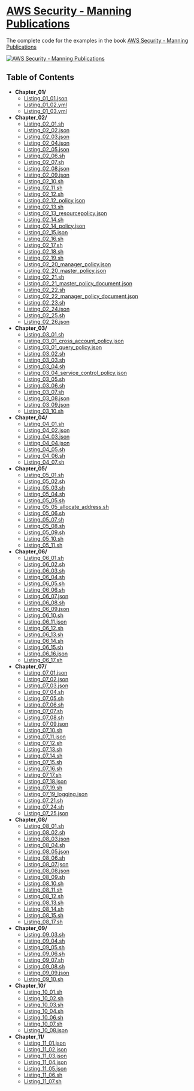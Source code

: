 # [AWS Security - Manning Publications](https://www.manning.com/books/aws-security)

The complete code for the examples in the book [AWS Security - Manning Publications](https://www.manning.com/books/aws-security)

[![AWS Security - Manning Publications](https://images.manning.com/360/480/resize/book/3/9841fd1-bb74-4a9d-81f1-12687ad3ebf9/Shields-AWS-HI.png)](https://www.manning.com/books/aws-security)

## Table of Contents

<!-- filetree -->

 - **Chapter_01/**
   - [Listing_01_01.json](./Chapter_01/Listing_01_01.json)
   - [Listing_01_02.yml](./Chapter_01/Listing_01_02.yml)
   - [Listing_01_03.yml](./Chapter_01/Listing_01_03.yml)
 - **Chapter_02/**
   - [Listing_02_01.sh](./Chapter_02/Listing_02_01.sh)
   - [Listing_02_02.json](./Chapter_02/Listing_02_02.json)
   - [Listing_02_03.json](./Chapter_02/Listing_02_03.json)
   - [Listing_02_04.json](./Chapter_02/Listing_02_04.json)
   - [Listing_02_05.json](./Chapter_02/Listing_02_05.json)
   - [Listing_02_06.sh](./Chapter_02/Listing_02_06.sh)
   - [Listing_02_07.sh](./Chapter_02/Listing_02_07.sh)
   - [Listing_02_08.json](./Chapter_02/Listing_02_08.json)
   - [Listing_02_09.json](./Chapter_02/Listing_02_09.json)
   - [Listing_02_10.sh](./Chapter_02/Listing_02_10.sh)
   - [Listing_02_11.sh](./Chapter_02/Listing_02_11.sh)
   - [Listing_02_12.sh](./Chapter_02/Listing_02_12.sh)
   - [Listing_02_12_policy.json](./Chapter_02/Listing_02_12_policy.json)
   - [Listing_02_13.sh](./Chapter_02/Listing_02_13.sh)
   - [Listing_02_13_resourcepolicy.json](./Chapter_02/Listing_02_13_resourcepolicy.json)
   - [Listing_02_14.sh](./Chapter_02/Listing_02_14.sh)
   - [Listing_02_14_policy.json](./Chapter_02/Listing_02_14_policy.json)
   - [Listing_02_15.json](./Chapter_02/Listing_02_15.json)
   - [Listing_02_16.sh](./Chapter_02/Listing_02_16.sh)
   - [Listing_02_17.sh](./Chapter_02/Listing_02_17.sh)
   - [Listing_02_18.sh](./Chapter_02/Listing_02_18.sh)
   - [Listing_02_19.sh](./Chapter_02/Listing_02_19.sh)
   - [Listing_02_20_manager_policy.json](./Chapter_02/Listing_02_20_manager_policy.json)
   - [Listing_02_20_master_policy.json](./Chapter_02/Listing_02_20_master_policy.json)
   - [Listing_02_21.sh](./Chapter_02/Listing_02_21.sh)
   - [Listing_02_21_master_policy_document.json](./Chapter_02/Listing_02_21_master_policy_document.json)
   - [Listing_02_22.sh](./Chapter_02/Listing_02_22.sh)
   - [Listing_02_22_manager_policy_document.json](./Chapter_02/Listing_02_22_manager_policy_document.json)
   - [Listing_02_23.sh](./Chapter_02/Listing_02_23.sh)
   - [Listing_02_24.json](./Chapter_02/Listing_02_24.json)
   - [Listing_02_25.sh](./Chapter_02/Listing_02_25.sh)
   - [Listing_02_26.json](./Chapter_02/Listing_02_26.json)
 - **Chapter_03/**
   - [Listing_03_01.sh](./Chapter_03/Listing_03_01.sh)
   - [Listing_03_01_cross_account_policy.json](./Chapter_03/Listing_03_01_cross_account_policy.json)
   - [Listing_03_01_query_policy.json](./Chapter_03/Listing_03_01_query_policy.json)
   - [Listing_03_02.sh](./Chapter_03/Listing_03_02.sh)
   - [Listing_03_03.sh](./Chapter_03/Listing_03_03.sh)
   - [Listing_03_04.sh](./Chapter_03/Listing_03_04.sh)
   - [Listing_03_04_service_control_policy.json](./Chapter_03/Listing_03_04_service_control_policy.json)
   - [Listing_03_05.sh](./Chapter_03/Listing_03_05.sh)
   - [Listing_03_06.sh](./Chapter_03/Listing_03_06.sh)
   - [Listing_03_07.sh](./Chapter_03/Listing_03_07.sh)
   - [Listing_03_08.json](./Chapter_03/Listing_03_08.json)
   - [Listing_03_09.json](./Chapter_03/Listing_03_09.json)
   - [Listing_03_10.sh](./Chapter_03/Listing_03_10.sh)
 - **Chapter_04/**
   - [Listing_04_01.sh](./Chapter_04/Listing_04_01.sh)
   - [Listing_04_02.json](./Chapter_04/Listing_04_02.json)
   - [Listing_04_03.json](./Chapter_04/Listing_04_03.json)
   - [Listing_04_04.json](./Chapter_04/Listing_04_04.json)
   - [Listing_04_05.sh](./Chapter_04/Listing_04_05.sh)
   - [Listing_04_06.sh](./Chapter_04/Listing_04_06.sh)
   - [Listing_04_07.sh](./Chapter_04/Listing_04_07.sh)
 - **Chapter_05/**
   - [Listing_05_01.sh](./Chapter_05/Listing_05_01.sh)
   - [Listing_05_02.sh](./Chapter_05/Listing_05_02.sh)
   - [Listing_05_03.sh](./Chapter_05/Listing_05_03.sh)
   - [Listing_05_04.sh](./Chapter_05/Listing_05_04.sh)
   - [Listing_05_05.sh](./Chapter_05/Listing_05_05.sh)
   - [Listing_05_05_allocate_address.sh](./Chapter_05/Listing_05_05_allocate_address.sh)
   - [Listing_05_06.sh](./Chapter_05/Listing_05_06.sh)
   - [Listing_05_07.sh](./Chapter_05/Listing_05_07.sh)
   - [Listing_05_08.sh](./Chapter_05/Listing_05_08.sh)
   - [Listing_05_09.sh](./Chapter_05/Listing_05_09.sh)
   - [Listing_05_10.sh](./Chapter_05/Listing_05_10.sh)
   - [Listing_05_11.sh](./Chapter_05/Listing_05_11.sh)
 - **Chapter_06/**
   - [Listing_06_01.sh](./Chapter_06/Listing_06_01.sh)
   - [Listing_06_02.sh](./Chapter_06/Listing_06_02.sh)
   - [Listing_06_03.sh](./Chapter_06/Listing_06_03.sh)
   - [Listing_06_04.sh](./Chapter_06/Listing_06_04.sh)
   - [Listing_06_05.sh](./Chapter_06/Listing_06_05.sh)
   - [Listing_06_06.sh](./Chapter_06/Listing_06_06.sh)
   - [Listing_06_07.json](./Chapter_06/Listing_06_07.json)
   - [Listing_06_08.sh](./Chapter_06/Listing_06_08.sh)
   - [Listing_06_09.json](./Chapter_06/Listing_06_09.json)
   - [Listing_06_10.sh](./Chapter_06/Listing_06_10.sh)
   - [Listing_06_11.json](./Chapter_06/Listing_06_11.json)
   - [Listing_06_12.sh](./Chapter_06/Listing_06_12.sh)
   - [Listing_06_13.sh](./Chapter_06/Listing_06_13.sh)
   - [Listing_06_14.sh](./Chapter_06/Listing_06_14.sh)
   - [Listing_06_15.sh](./Chapter_06/Listing_06_15.sh)
   - [Listing_06_16.json](./Chapter_06/Listing_06_16.json)
   - [Listing_06_17.sh](./Chapter_06/Listing_06_17.sh)
 - **Chapter_07/**
   - [Listing_07_01.json](./Chapter_07/Listing_07_01.json)
   - [Listing_07_02.json](./Chapter_07/Listing_07_02.json)
   - [Listing_07_03.json](./Chapter_07/Listing_07_03.json)
   - [Listing_07_04.sh](./Chapter_07/Listing_07_04.sh)
   - [Listing_07_05.sh](./Chapter_07/Listing_07_05.sh)
   - [Listing_07_06.sh](./Chapter_07/Listing_07_06.sh)
   - [Listing_07_07.sh](./Chapter_07/Listing_07_07.sh)
   - [Listing_07_08.sh](./Chapter_07/Listing_07_08.sh)
   - [Listing_07_09.json](./Chapter_07/Listing_07_09.json)
   - [Listing_07_10.sh](./Chapter_07/Listing_07_10.sh)
   - [Listing_07_11.json](./Chapter_07/Listing_07_11.json)
   - [Listing_07_12.sh](./Chapter_07/Listing_07_12.sh)
   - [Listing_07_13.sh](./Chapter_07/Listing_07_13.sh)
   - [Listing_07_14.sh](./Chapter_07/Listing_07_14.sh)
   - [Listing_07_15.sh](./Chapter_07/Listing_07_15.sh)
   - [Listing_07_16.sh](./Chapter_07/Listing_07_16.sh)
   - [Listing_07_17.sh](./Chapter_07/Listing_07_17.sh)
   - [Listing_07_18.json](./Chapter_07/Listing_07_18.json)
   - [Listing_07_19.sh](./Chapter_07/Listing_07_19.sh)
   - [Listing_07_19_logging.json](./Chapter_07/Listing_07_19_logging.json)
   - [Listing_07_21.sh](./Chapter_07/Listing_07_21.sh)
   - [Listing_07_24.sh](./Chapter_07/Listing_07_24.sh)
   - [Listing_07_25.json](./Chapter_07/Listing_07_25.json)
 - **Chapter_08/**
   - [Listing_08_01.sh](./Chapter_08/Listing_08_01.sh)
   - [Listing_08_02.sh](./Chapter_08/Listing_08_02.sh)
   - [Listing_08_03.json](./Chapter_08/Listing_08_03.json)
   - [Listing_08_04.sh](./Chapter_08/Listing_08_04.sh)
   - [Listing_08_05.json](./Chapter_08/Listing_08_05.json)
   - [Listing_08_06.sh](./Chapter_08/Listing_08_06.sh)
   - [Listing_08_07.json](./Chapter_08/Listing_08_07.json)
   - [Listing_08_08.json](./Chapter_08/Listing_08_08.json)
   - [Listing_08_09.sh](./Chapter_08/Listing_08_09.sh)
   - [Listing_08_10.sh](./Chapter_08/Listing_08_10.sh)
   - [Listing_08_11.sh](./Chapter_08/Listing_08_11.sh)
   - [Listing_08_12.sh](./Chapter_08/Listing_08_12.sh)
   - [Listing_08_13.sh](./Chapter_08/Listing_08_13.sh)
   - [Listing_08_14.sh](./Chapter_08/Listing_08_14.sh)
   - [Listing_08_15.sh](./Chapter_08/Listing_08_15.sh)
   - [Listing_08_17.sh](./Chapter_08/Listing_08_17.sh)
 - **Chapter_09/**
   - [Listing_09_03.sh](./Chapter_09/Listing_09_03.sh)
   - [Listing_09_04.sh](./Chapter_09/Listing_09_04.sh)
   - [Listing_09_05.sh](./Chapter_09/Listing_09_05.sh)
   - [Listing_09_06.sh](./Chapter_09/Listing_09_06.sh)
   - [Listing_09_07.sh](./Chapter_09/Listing_09_07.sh)
   - [Listing_09_08.sh](./Chapter_09/Listing_09_08.sh)
   - [Listing_09_09.json](./Chapter_09/Listing_09_09.json)
   - [Listing_09_10.sh](./Chapter_09/Listing_09_10.sh)
 - **Chapter_10/**
   - [Listing_10_01.sh](./Chapter_10/Listing_10_01.sh)
   - [Listing_10_02.sh](./Chapter_10/Listing_10_02.sh)
   - [Listing_10_03.sh](./Chapter_10/Listing_10_03.sh)
   - [Listing_10_04.sh](./Chapter_10/Listing_10_04.sh)
   - [Listing_10_06.sh](./Chapter_10/Listing_10_06.sh)
   - [Listing_10_07.sh](./Chapter_10/Listing_10_07.sh)
   - [Listing_10_08.json](./Chapter_10/Listing_10_08.json)
 - **Chapter_11/**
   - [Listing_11_01.json](./Chapter_11/Listing_11_01.json)
   - [Listing_11_02.json](./Chapter_11/Listing_11_02.json)
   - [Listing_11_03.json](./Chapter_11/Listing_11_03.json)
   - [Listing_11_04.json](./Chapter_11/Listing_11_04.json)
   - [Listing_11_05.json](./Chapter_11/Listing_11_05.json)
   - [Listing_11_06.sh](./Chapter_11/Listing_11_06.sh)
   - [Listing_11_07.sh](./Chapter_11/Listing_11_07.sh)

<!-- filetreestop -->
